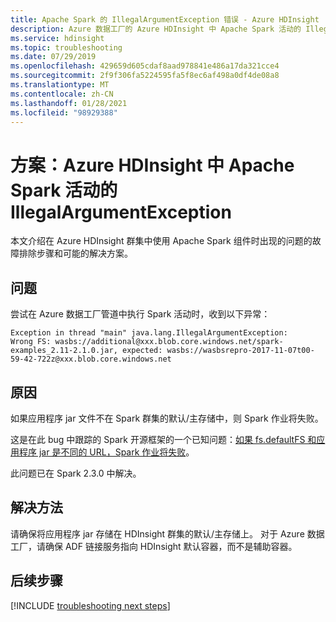```yaml
---
title: Apache Spark 的 IllegalArgumentException 错误 - Azure HDInsight
description: Azure 数据工厂的 Azure HDInsight 中 Apache Spark 活动的 IllegalArgumentException
ms.service: hdinsight
ms.topic: troubleshooting
ms.date: 07/29/2019
ms.openlocfilehash: 429659d605cdaf8aad978841e486a17da321cce4
ms.sourcegitcommit: 2f9f306fa5224595fa5f8ec6af498a0df4de08a8
ms.translationtype: MT
ms.contentlocale: zh-CN
ms.lasthandoff: 01/28/2021
ms.locfileid: "98929388"
---
```

# <a name="scenario-illegalargumentexception-for-apache-spark-activity-in-azure-hdinsight"></a>方案：Azure HDInsight 中 Apache Spark 活动的 IllegalArgumentException

本文介绍在 Azure HDInsight 群集中使用 Apache Spark 组件时出现的问题的故障排除步骤和可能的解决方案。

## <a name="issue"></a>问题

尝试在 Azure 数据工厂管道中执行 Spark 活动时，收到以下异常：

```error
Exception in thread "main" java.lang.IllegalArgumentException:
Wrong FS: wasbs://additional@xxx.blob.core.windows.net/spark-examples_2.11-2.1.0.jar, expected: wasbs://wasbsrepro-2017-11-07t00-59-42-722z@xxx.blob.core.windows.net
```

## <a name="cause"></a>原因

如果应用程序 jar 文件不在 Spark 群集的默认/主存储中，则 Spark 作业将失败。

这是在此 bug 中跟踪的 Spark 开源框架的一个已知问题：[如果 fs.defaultFS 和应用程序 jar 是不同的 URL，Spark 作业将失败](https://issues.apache.org/jira/browse/SPARK-22587)。

此问题已在 Spark 2.3.0 中解决。

## <a name="resolution"></a>解决方法

请确保将应用程序 jar 存储在 HDInsight 群集的默认/主存储上。 对于 Azure 数据工厂，请确保 ADF 链接服务指向 HDInsight 默认容器，而不是辅助容器。

## <a name="next-steps"></a>后续步骤

[!INCLUDE [troubleshooting next steps](../../../includes/hdinsight-troubleshooting-next-steps.md)]